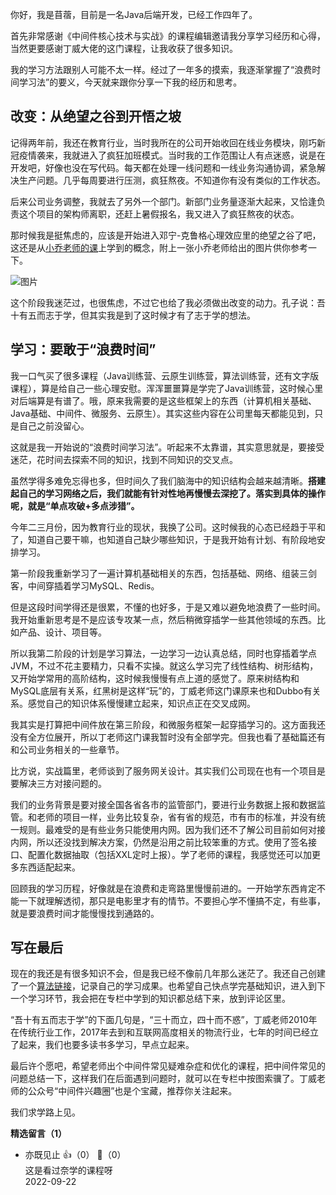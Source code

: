 你好，我是苜蓿，目前是一名Java后端开发，已经工作四年了。

首先非常感谢《中间件核心技术与实战》的课程编辑邀请我分享学习经历和心得，当然更要感谢丁威大佬的这门课程，让我收获了很多知识。

我的学习方法跟别人可能不太一样。经过了一年多的摸索，我逐渐掌握了“浪费时间学习法”的要义，今天就来跟你分享一下我的经历和思考。

## 改变：从绝望之谷到开悟之坡

记得两年前，我还在教育行业，当时我所在的公司开始收回在线业务模块，刚巧新冠疫情袭来，我就进入了疯狂加班模式。当时我的工作范围让人有点迷惑，说是在开发吧，好像也没在写代码。每天都在处理一线问题和一线业务沟通协调，紧急解决生产问题。几乎每周要进行压测，疯狂熬夜。不知道你有没有类似的工作状态。

后来公司业务调整，我就去了另外一个部门。新部门业务量逐渐大起来，又恰逢负责这个项目的架构师离职，还赶上暑假报名，我又进入了疯狂熬夜的状态。

那时候我是挺焦虑的，应该是开始进入邓宁-克鲁格心理效应里的绝望之谷了吧，这还是从[小乔老师的课](https://time.geekbang.org/column/intro/100115201?tab=catalog)上学到的概念，附上一张小乔老师给出的图片供你参考一下。

![图片](https://static001.geekbang.org/resource/image/90/25/90d67c59e0d3a9666b20e6fa3c234525.png?wh=1920x1248)

这个阶段我迷茫过，也很焦虑，不过它也给了我必须做出改变的动力。孔子说：吾十有五而志于学，但其实我是到了这时候才有了志于学的想法。

## 学习：要敢于“浪费时间”

我一口气买了很多课程（Java训练营、云原生训练营，算法训练营，还有文字版课程），算是给自己一些心理安慰。浑浑噩噩算是学完了Java训练营，这时候心里对后端算是有谱了。哦，原来我需要的是这些框架上的东西（计算机相关基础、Java基础、中间件、微服务、云原生）。其实这些内容在公司里每天都能见到，只是自己之前没留心。

这就是我一开始说的“浪费时间学习法”。听起来不太靠谱，其实意思就是，要接受迷茫，花时间去探索不同的知识，找到不同知识的交叉点。

虽然学得多难免忘得也多，但时间久了我们脑海中的知识结构会越来越清晰。**搭建起自己的学习网络之后，我们就能有针对性地再慢慢去深挖了。落实到具体的操作呢，就是“单点攻破+多点涉猎”。**

今年二三月份，因为教育行业的现状，我换了公司。这时候我的心态已经趋于平和了，知道自己要干嘛，也知道自己缺少哪些知识，于是我开始有计划、有阶段地安排学习。

第一阶段我重新学习了一遍计算机基础相关的东西，包括基础、网络、组装三剑客，中间穿插着学习MySQL、Redis。

但是这段时间学得还是很累，不懂的也好多，于是又难以避免地浪费了一些时间。我开始重新思考是不是应该专攻某一点，然后稍微穿插学一些其他领域的东西。比如产品、设计、项目等。

所以我第二阶段的计划是学习算法，一边学习一边认真总结，同时也穿插着学点JVM，不过不花主要精力，只看不实操。就这么学习完了线性结构、树形结构，又开始学常用的高阶结构，这时候我慢慢有点上道的感觉了。原来树结构和MySQL底层有关系，红黑树是这样“玩”的，丁威老师这门课原来也和Dubbo有关系。感觉自己的知识体系慢慢建立起来，知识点正在交叉成网。

我其实是打算把中间件放在第三阶段，和微服务框架一起穿插学习的。这方面我还没有全方位展开，所以丁老师这门课我暂时没有全部学完。但我也看了基础篇还有和公司业务相关的一些章节。

比方说，实战篇里，老师谈到了服务网关设计。其实我们公司现在也有一个项目是要解决三方对接问题的。

我们的业务背景是要对接全国各省各市的监管部门，要进行业务数据上报和数据监管。和老师的项目一样，业务比较复杂，省有省的规范，市有市的标准，并没有统一规则。最难受的是有些业务只能使用内网。因为我们还不了解公司目前如何对接内网，所以还没找到解决方案，仍然是沿用之前比较笨重的方式。使用了签名接口、配置化数据抽取（包括XXL定时上报）。学了老师的课程，我感觉还可以加更多东西适配起来。

回顾我的学习历程，好像就是在浪费和走弯路里慢慢前进的。一开始学东西肯定不能一下就理解透彻，那只是电影里才有的情节。不要担心学不懂搞不定，有些事，就是要浪费时间才能慢慢找到通路的。

## 写在最后

现在的我还是有很多知识不会，但是我已经不像前几年那么迷茫了。我还自己创建了一个[算法链接](https://github.com/freedoow/algorithm.git)，记录自己的学习成果。也希望自己快点学完基础知识，进入到下一个学习环节，我会把在专栏中学到的知识都总结下来，放到评论区里。

“吾十有五而志于学”的下面几句是，“三十而立，四十而不惑”，丁威老师2010年在传统行业工作，2017年去到和互联网高度相关的物流行业，七年的时间已经立了起来，我们也要多读书多学习，早点立起来。

最后许个愿吧，希望老师出个中间件常见疑难杂症和优化的课程，把中间件常见的问题总结一下，这样我们在后面遇到问题时，就可以在专栏中按图索骥了。丁威老师的公众号“中间件兴趣圈”也是个宝藏，推荐你关注起来。

我们求学路上见。
<div><strong>精选留言（1）</strong></div><ul>
<li><span>亦既见止</span> 👍（0） 💬（0）<div>这是看过奈学的课程呀</div>2022-09-22</li><br/>
</ul>